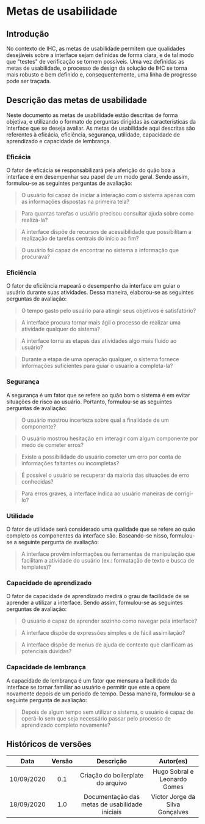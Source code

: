 # Metas de usabilidade

## Introdução

No contexto de IHC, as metas de usabilidade permitem que qualidades desejáveis sobre a interface sejam definidas de forma clara, e de tal modo que "testes" de verificação se tornem possíveis. Uma vez definidas as metas de usabilidade, o processo de design da solução de IHC se torna mais robusto e bem definido e, consequentemente, uma linha de progresso pode ser traçada.

## Descrição das metas de usabilidade

Neste documento as metas de usabilidade estão descritas de forma objetiva, e utilizando o formato de perguntas dirigidas às características da interface que se deseja avaliar. As metas de usabilidade aqui descritas são referentes à eficácia, eficiência, segurança, utilidade, capacidade de aprendizado e capacidade de lembrança.

### Eficácia

O fator de eficácia se responsabilizará pela aferição do quão boa a interface é em desempenhar seu papel de um modo geral. Sendo assim, formulou-se as seguintes perguntas de avaliação:

> O usuário foi capaz de iniciar a interação com o sistema apenas com as informações dispostas na primeira tela?

> Para quantas tarefas o usuário precisou consultar ajuda sobre como realizá-la?

> A interface dispõe de recursos de acessibilidade que possibilitam a realização de tarefas centrais do início ao fim?

> O usuário foi capaz de encontrar no sistema a informação que procurava?

### Eficiência

O fator de eficiência mapeará o desempenho da interface em guiar o usuário durante suas atividades. Dessa maneira, elaborou-se as seguintes perguntas de avaliação:

> O tempo gasto pelo usuário para atingir seus objetivos é satisfatório?

> A interface procura tornar mais ágil o processo de realizar uma atividade qualquer do sistema?

> A interface torna as etapas das atividades algo mais fluido ao usuário?

> Durante a etapa de uma operação qualquer, o sistema fornece informações suficientes para guiar o usuário a completa-la?

### Segurança

A segurança é um fator que se refere ao quão bom o sistema é em evitar situações de risco ao usuário. Portanto, formulou-se as seguintes perguntas de avaliação:

> O usuário mostrou incerteza sobre qual a finalidade de um componente?

> O usuário mostrou hesitação em interagir com algum componente por medo de cometer erros?

> Existe a possibilidade do usuário cometer um erro por conta de informações faltantes ou incompletas?

> É possível o usuário se recuperar da maioria das situações de erro conhecidas?

> Para erros graves, a interface indica ao usuário maneiras de corrigí-lo?

### Utilidade

O fator de utilidade será considerado uma qualidade que se refere ao quão completo os componentes da interface são. Baseando-se nisso, formulou-se a seguinte pergunta de avaliação:

> A interface provêm informações ou ferramentas de manipulação que facilitam a atividade do usuário (ex.: formatação de texto e busca de templates)?

### Capacidade de aprendizado

O fator de capacidade de aprendizado medirá o grau de facilidade de se aprender a utilizar a interface. Sendo assim, formulou-se as seguintes perguntas de avaliação:

> O usuário é capaz de aprender sozinho como navegar pela interface?

> A interface dispõe de expressões simples e de fácil assimilação?

> A interface dispõe de menus de ajuda de contexto que clarificam as potenciais dúvidas?

### Capacidade de lembrança

A capacidade de lembrança é um fator que mensura a facilidade da interface se tornar familiar ao usuário e permitir que este a opere novamente depois de um período de tempo. Dessa maneira, formulou-se a seguinte pergunta de avaliação:

> Depois de algum tempo sem utilizar o sistema, o usuário é capaz de operá-lo sem que seja necessário passar pelo processo de aprendizado completo novamente?

## Históricos de versões

|    Data    | Versão |             Descrição             |          Autor(es)           |
| :--------: | :----: | :-------------------------------: | :--------------------------: |
| 10/09/2020 |  0.1   | Criação do boilerplate do arquivo | Hugo Sobral e Leonardo Gomes |
| 18/09/2020 |  1.0   | Documentação das metas de usabilidade iniciais | Victor Jorge da Silva Gonçalves |